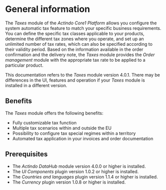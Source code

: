# General information

The *Taxes* module of the *Actindo Core1 Platform* allows you configure the system automatic tax feature to match your specific business requirements. You can define the specific tax classes applicable to your products, determine the different tax zones where you operate, and set up an unlimited number of tax rates, which can also be specified according to their validity period. Based on the information available in the order confirmation and the delivery note, the *Taxes* module provides the *Order management* module with the appropriate tax rate to be applied to a particular product.

This documentation refers to the *Taxes* module version 4.0.1. There may be differences in the UI, features and operation if your *Taxes* module is installed in a different version.


## Benefits

The *Taxes* module offers the following benefits:  

- Fully customizable tax function
- Multiple tax scenarios within and outside the EU
- Possibility to configure tax special regimes within a territory
- Automated tax application in your invoices and order documentation


## Prerequisites

- The *Actindo DataHub* module version 4.0.0 or higher is installed.
- The *UI Components* plugin version 1.0.2 or higher is installed.
- The *Countries and languages* plugin version 1.1.4 or higher is installed.
- The *Currency* plugin version 1.0.8 or higher is installed.
